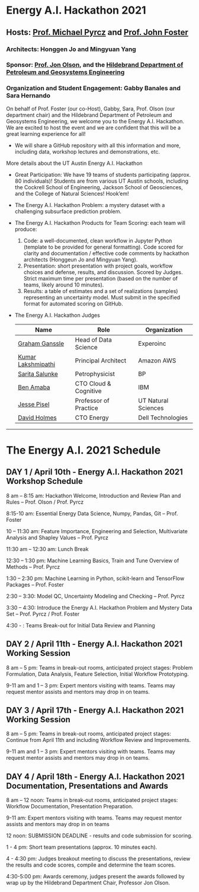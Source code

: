 # Energy A.I. Hackathon 2021

## Hosts: [Prof. Michael Pyrcz](https://twitter.com/GeostatsGuy) and [Prof. John Foster](https://twitter.com/johntfoster)

### Architects: Honggen Jo and Mingyuan Yang

### Sponsor: [Prof. Jon Olson](https://twitter.com/ProfJEOlson), and the [Hildebrand Department of Petroleum and Geosystems Engineering](https://twitter.com/UT_PGE)

### Organization and Student Engagement: Gabby Banales and Sara Hernando

On behalf of Prof. Foster (our co-Host), Gabby, Sara, Prof. Olson (our department chair) and the Hildebrand Department of Petroleum and Geosystems Engineering, we welcome you to the Energy A.I. Hackathon. We are excited to host the event and we are confident that this will be a great learning experience for all!

* We will share a GitHub repository with all this information and more, including data, workshop lectures and demonstrations, etc.

More details about the UT Austin Energy A.I. Hackathon

* Great Participation: We have 19 teams of students participating (approx. 80 individuals)! Students are from various UT Austin schools, including the Cockrell School of Engineering, Jackson School of Geosciences, and the College of Natural Sciences! Hook’em!

* The Energy A.I. Hackathon Problem: a mystery dataset with a challenging subsurface prediction problem.

* The Energy A.I. Hackathon Products for Team Scoring: each team will produce:

    1. Code:  a well-documented, clean workflow in Jupyter Python (template to be provided for general formatting). Code scored for clarity and documentation / effective code comments by hackathon architects (Honggeun Jo and Mingyuan Yang).
    2. Presentation: short presentation with project goals, workflow choices and defense, results, and discussion. Scored by Judges. Strict maximum time per presentation (based on the number of teams, likely around 10 minutes).
    3. Results: a table of estimates and a set of realizations (samples) representing an uncertainty model. Must submit in the specified format for automated scoring on GitHub.

* The Energy A.I. Hackathon Judges

    | Name | Role | Organization |
    |------|------|--------------|
    | [Graham Ganssle](https://twitter.com/GrahamGanssle) | Head of Data Science	| Experoinc |
    | [Kumar Lakshmipathi](https://www.linkedin.com/in/kumar-lakshmipathi/) | Principal Architect | Amazon AWS |
    | [Sarita Salunke](https://www.linkedin.com/in/sarita-salunke-122aa630/) | Petrophysicist | BP |
    | [Ben Amaba](https://twitter.com/benamaba?lang=en)	| CTO Cloud & Cognitive | IBM |
    | [Jesse Pisel](https://twitter.com/geologyjesse) |	Professor of Practice	| UT Natural Sciences |
    | [David Holmes](https://twitter.com/DavidHolmesUK) | CTO Energy	| Dell Technologies |

____

# The Energy A.I. 2021 Schedule

## **DAY 1 / April 10th - Energy A.I. Hackathon 2021 Workshop Schedule**

8 am – 8:15 am: Hackathon Welcome, Introduction and Review Plan and Rules – Prof. Olson / Prof. Pyrcz

8:15-10 am: Essential Energy Data Science, Numpy, Pandas, Git – Prof. Foster

10 – 11:30 am: Feature Importance, Engineering and Selection, Multivariate Analysis and Shapley Values – Prof. Pyrcz

11:30 am – 12:30 am: Lunch Break

12:30 – 1:30 pm: Machine Learning Basics, Train and Tune Overview of Methods – Prof. Pyrcz

1:30 – 2:30 pm: Machine Learning in Python, scikit-learn and TensorFlow Packages – Prof. Foster

2:30 – 3:30: Model QC, Uncertainty Modeling and Checking – Prof. Pyrcz

3:30 – 4:30: Introduce the Energy A.I. Hackathon Problem and Mystery Data Set – Prof. Pyrcz / Prof. Foster

4:30 - : Teams Break-out for Initial Data Review and Planning


## **DAY 2 / April 11th - Energy A.I. Hackathon 2021 Working Session**

8 am – 5 pm: Teams in break-out rooms, anticipated project stages: Problem Formulation, Data Analysis, Feature Selection, Initial Workflow Prototyping.

9-11 am and 1 – 3 pm: Expert mentors visiting with teams. Teams may request mentor assists and mentors may drop in on teams.


## **DAY 3 / April 17th  - Energy A.I. Hackathon 2021 Working Session** 

8 am – 5 pm: Teams in break-out rooms, anticipated project stages: Continue from April 11th and including Workflow Review and Improvements.

9-11 am and 1 – 3 pm: Expert mentors visiting with teams. Teams may request mentor assists and mentors may drop in on teams.


## **DAY 4 / April 18th - Energy A.I. Hackathon 2021 Documentation, Presentations and Awards**

8 am – 12 noon: Teams in break-out rooms, anticipated project stages: Workflow Documentation, Presentation Preparation.

9-11 am: Expert mentors visiting with teams. Teams may request mentor assists and mentors may drop in on teams

12 noon: SUBMISSION DEADLINE - results and code submission for scoring.

1 - 4 pm: Short team presentations (approx. 10 minutes each). 

4 - 4:30 pm: Judges breakout meeting to discuss the presentations, review the results and code scores, compile and determine the team scores.

4:30-5:00 pm: Awards ceremony, judges present the awards followed by wrap up by the Hildebrand Department Chair, Professor Jon Olson. 


